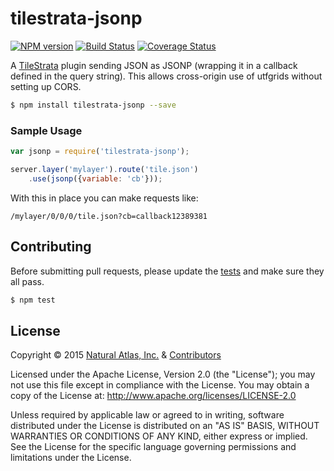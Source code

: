 # tilestrata-jsonp
[![NPM version](http://img.shields.io/npm/v/tilestrata-jsonp.svg?style=flat)](https://www.npmjs.org/package/tilestrata-jsonp)
[![Build Status](http://img.shields.io/travis/naturalatlas/tilestrata-jsonp/master.svg?style=flat)](https://travis-ci.org/naturalatlas/tilestrata-jsonp)
[![Coverage Status](http://img.shields.io/coveralls/naturalatlas/tilestrata-jsonp/master.svg?style=flat)](https://coveralls.io/r/naturalatlas/tilestrata-jsonp)

A [TileStrata](https://github.com/naturalatlas/tilestrata) plugin sending JSON as JSONP (wrapping it in a callback defined in the query string). This allows cross-origin use of utfgrids without setting up CORS.

```sh
$ npm install tilestrata-jsonp --save
```

### Sample Usage

```js
var jsonp = require('tilestrata-jsonp');

server.layer('mylayer').route('tile.json')
    .use(jsonp({variable: 'cb'}));
```

With this in place you can make requests like:

```
/mylayer/0/0/0/tile.json?cb=callback12389381
```

## Contributing

Before submitting pull requests, please update the [tests](test) and make sure they all pass.

```sh
$ npm test
```

## License

Copyright &copy; 2015 [Natural Atlas, Inc.](https://github.com/naturalatlas) & [Contributors](https://github.com/naturalatlas/tilestrata-jsonp/graphs/contributors)

Licensed under the Apache License, Version 2.0 (the "License"); you may not use this file except in compliance with the License. You may obtain a copy of the License at: http://www.apache.org/licenses/LICENSE-2.0

Unless required by applicable law or agreed to in writing, software distributed under the License is distributed on an "AS IS" BASIS, WITHOUT WARRANTIES OR CONDITIONS OF ANY KIND, either express or implied. See the License for the specific language governing permissions and limitations under the License.
